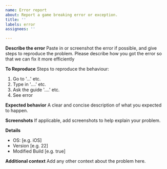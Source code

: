 ```yaml
---
name: Error report
about: Report a game breaking error or exception.
title: ''
labels: error
assignees: ''

---
```


**Describe the error**
Paste in or screenshot the error if possible, and give steps to reproduce the problem. Please describe how you got the error so that we can fix it more efficiently

**To Reproduce**
Steps to reproduce the behaviour:
1. Go to '...' etc.
2. Type in '....' etc.
3. Ask the guide '....' etc.
4. See error

**Expected behavior**
A clear and concise description of what you expected to happen.

**Screenshots**
If applicable, add screenshots to help explain your problem.

**Details**
 - OS: [e.g. iOS]
 - Version [e.g. 22]
 - Modified Build [e.g. true]

**Additional context**
Add any other context about the problem here.
